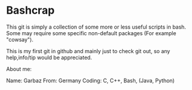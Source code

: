 # Bashcrap
This git is simply a collection of some more or less useful scripts in bash. Some may require some specific non-default packages (For example "cowsay").

This is my first git in github and mainly just to check git out, so any help,info/tip would be appreciated.



About me:

Name:	Garbaz
From:	Germany
Coding:	C, C++, Bash, (Java, Python)
